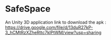 # SafeSpace
An Unity 3D application 
link to download the apk : https://drive.google.com/file/d/13duR27kP-3_hCMtRzXZheRttc7klPtWM/view?usp=sharing
